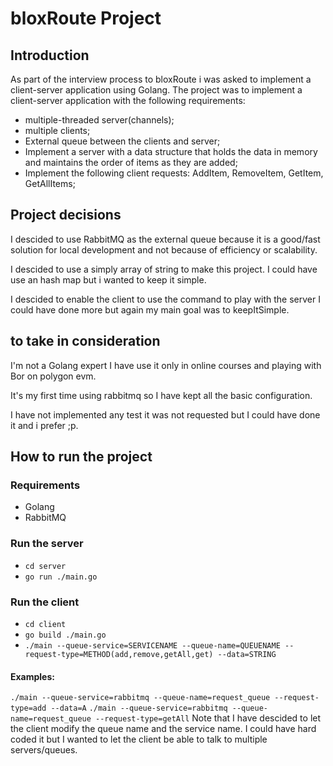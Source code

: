 # bloxRoute Project
## Introduction

As part of the interview process to bloxRoute i was asked to implement a client-server application using Golang. The project was to implement a client-server application with the following requirements:

* multiple-threaded server(channels);
* multiple clients;
* External queue between the clients and server;
* Implement a server with a data structure that holds the data in memory and maintains the order of items as they are added;
* Implement the following client requests: AddItem, RemoveItem, GetItem, GetAllItems;

## Project decisions
I descided to use RabbitMQ as the external queue because it is a good/fast solution for local development and not because of efficiency or scalability.

I descided to use a simply array of string to make this project. I could have use an hash map but i wanted to keep it simple.

I descided to enable the client to use the command to play with the server I could have done more but again my main goal was to keepItSimple.


## to take in consideration

I'm not a Golang expert I have use it only in online courses and playing with Bor on polygon evm.

It's my first time using rabbitmq so I have kept all the basic configuration.

I have not implemented any test it was not requested but I could have done it and i prefer ;p.

## How to run the project

### Requirements

* Golang
* RabbitMQ

### Run the server
* `cd server`
* `go run ./main.go`

### Run the client
* `cd client`
* `go build ./main.go`
* `./main --queue-service=SERVICENAME --queue-name=QUEUENAME --request-type=METHOD(add,remove,getAll,get) --data=STRING`
#### Examples: 
`./main --queue-service=rabbitmq --queue-name=request_queue --request-type=add --data=A`
`./main --queue-service=rabbitmq --queue-name=request_queue --request-type=getAll`
Note that I have descided to let the client modify the queue name and the service name. I could have hard coded it but I wanted to let the client be able to talk to multiple servers/queues.





